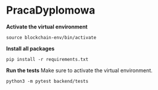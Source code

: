 # PracaDyplomowa
**Activate the virtual environment**
```
source blockchain-env/bin/activate
```

**Install all packages**
```
pip install -r requirements.txt
```

**Run the tests**
Make sure to activate the virtual environment.
```
python3 -m pytest backend/tests
```
